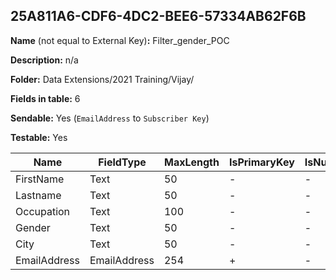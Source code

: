 ## 25A811A6-CDF6-4DC2-BEE6-57334AB62F6B

**Name** (not equal to External Key)**:** Filter_gender_POC

**Description:** n/a

**Folder:** Data Extensions/2021 Training/Vijay/

**Fields in table:** 6

**Sendable:** Yes (`EmailAddress` to `Subscriber Key`)

**Testable:** Yes

| Name | FieldType | MaxLength | IsPrimaryKey | IsNullable | DefaultValue |
| --- | --- | --- | --- | --- | --- |
| FirstName | Text | 50 | - | - |  |
| Lastname | Text | 50 | - | - |  |
| Occupation | Text | 100 | - | - |  |
| Gender | Text | 50 | - | - |  |
| City | Text | 50 | - | - |  |
| EmailAddress | EmailAddress | 254 | + | - |  |
